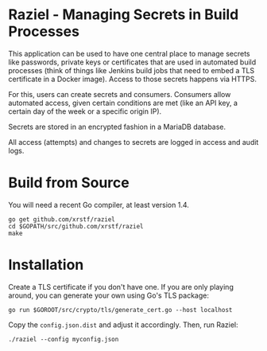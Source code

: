 Raziel - Managing Secrets in Build Processes
============================================

This application can be used to have one central place to manage secrets like passwords,
private keys or certificates that are used in automated build processes (think of things
like Jenkins build jobs that need to embed a TLS certificate in a Docker image). Access
to those secrets happens via HTTPS.

For this, users can create secrets and consumers. Consumers allow automated access,
given certain conditions are met (like an API key, a certain day of the week or a specific
origin IP).

Secrets are stored in an encrypted fashion in a MariaDB database.

All access (attempts) and changes to secrets are logged in access and audit logs.

Build from Source
=================

You will need a recent Go compiler, at least version 1.4.

```
go get github.com/xrstf/raziel
cd $GOPATH/src/github.com/xrstf/raziel
make
```

Installation
============

Create a TLS certificate if you don't have one. If you are only playing around, you can generate
your own using Go's TLS package:

    go run $GOROOT/src/crypto/tls/generate_cert.go --host localhost

Copy the ``config.json.dist`` and adjust it accordingly. Then, run Raziel:

    ./raziel --config myconfig.json
